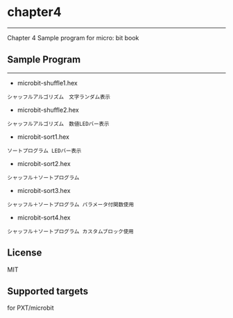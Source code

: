 # chapter4
---
Chapter 4 Sample program for micro: bit book

## Sample Program
---
* microbit-shuffle1.hex
```
シャッフルアルゴリズム　文字ランダム表示
```
* microbit-shuffle2.hex
```
シャッフルアルゴリズム　数値LEDバー表示
```
* microbit-sort1.hex
```
ソートプログラム LEDバー表示
```
* microbit-sort2.hex
```
シャッフル＋ソートプログラム
```
* microbit-sort3.hex
```
シャッフル＋ソートプログラム パラメータ付関数使用
```
* microbit-sort4.hex
```
シャッフル＋ソートプログラム カスタムブロック使用
```
## License
MIT

## Supported targets

for PXT/microbit
